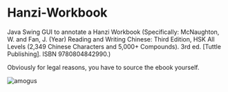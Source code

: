 # Hanzi-Workbook
Java Swing GUI to annotate a Hanzi Workbook (Specifically: McNaughton, W. and Fan, J. (Year) Reading and Writing Chinese: Third Edition, HSK All Levels (2,349 Chinese Characters and 5,000+ Compounds). 3rd ed. [Tuttle Publishing]. ISBN 9780804842990.)

Obviously for legal reasons, you have to source the ebook yourself.


![amogus](https://github.com/user-attachments/assets/11d716ac-d72d-4449-8534-6fc0f9ef8f7f)
